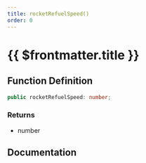 ```yaml
---
title: rocketRefuelSpeed()
order: 0
---
```


# {{ $frontmatter.title }}

<!--@include: ./rocketRefuelSpeed_partial_header.md-->

## Function Definition

```ts
public rocketRefuelSpeed: number;
```

### Returns

* number

## Documentation

<!--@include: ./rocketRefuelSpeed_partial_footer.md-->
